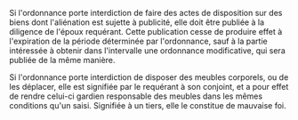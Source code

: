   
 Si l'ordonnance porte interdiction de faire des actes de disposition sur des biens dont l'aliénation est sujette à publicité, elle doit être publiée à la diligence de l'époux requérant. Cette publication cesse de produire effet à l'expiration de la période déterminée par l'ordonnance, sauf à la partie intéressée à obtenir dans l'intervalle une ordonnance modificative, qui sera publiée de la même manière.  

  
 Si l'ordonnance porte interdiction de disposer des meubles corporels, ou de les déplacer, elle est signifiée par le requérant à son conjoint, et a pour effet de rendre celui-ci gardien responsable des meubles dans les mêmes conditions qu'un saisi. Signifiée à un tiers, elle le constitue de mauvaise foi.  
